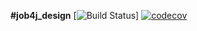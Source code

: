**#job4j_design**
[![Build Status](https://travis-ci.com/chulkovdmitry/job4j_design.svg?branch=master)]
[![codecov](https://codecov.io/gh/chulkovdmitry/job4j_design/branch/master/graph/badge.svg?token=872WC4F8TT)](https://codecov.io/gh/chulkovdmitry/job4j_design)